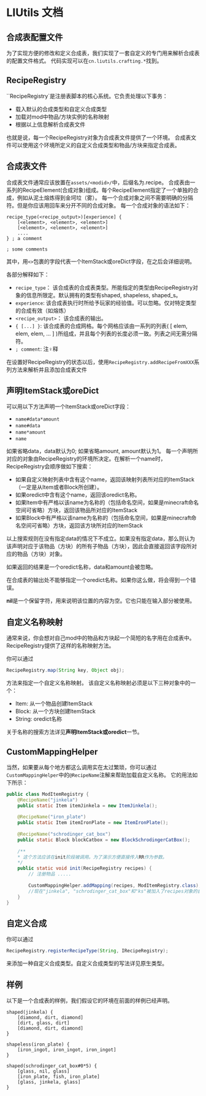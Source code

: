 ﻿# LIUtils 文档
## 合成表配置文件

为了实现方便的修改和定义合成表，我们实现了一套自定义的专门用来解析合成表的配置文件格式。
代码实现可以在`cn.liutils.crafting.*`找到。

RecipeRegistry
---
``RecipeRegistry`是注册表脚本的核心系统。它负责处理以下事务：

* 载入默认的合成类型和自定义合成类型
* 加载对mod中物品/方块实例的名称映射
* 根据以上信息解析合成表文件

也就是说，每一个RecipeRegistry对象为合成表文件提供了一个环境。
合成表文件可以使用这个环境所定义的自定义合成类型和物品/方块来指定合成表。



合成表文件
---
合成表文件通常应该放置在``assets/<modid>/``中，后缀名为.recipe。
合成表由一系列的RecipeElement(合成对象)组成。每个RecipeElement指定了一个单独的合成，例如从泥土熔炼得到金坷垃（雾）。
每一个合成对象之间不需要明确的分隔符。但是你应该用回车来分开不同的合成对象。
每一个合成对象的语法如下：
```
recipe_type(<recipe_output>)[experience] {
	[<element>, <element>, <element>]
	[<element>, <element>, <element>]
	....
} ; a comment

; some comments
```

其中，用`<>`包裹的字段代表一个ItemStack或oreDict字段，在之后会详细说明。

各部分解释如下：

* `recipe_type`： 该合成表的合成表类型。所能指定的类型由RecipeRegistry对象的信息所限定。默认拥有的类型有shaped, shapeless, shaped_s。
* `experience`: 该合成表执行时所给予玩家的经验值。可以忽略。仅对特定类型的合成有效（如熔炼）
* `<recipe_output>`： 该合成表的输出。
* `{ [...] }`: 该合成表的合成网格。每个网格应该由一系列的列表( [ elem, elem, elem, ... ] )所组成，并且每个列表的长度必须一致。列表之间无需分隔符。
* `; comment`: 注♀释

在设置好RecipeRegistry的状态以后，使用```RecipeRegistry.addRecipeFromXXX```系列方法来解析并且添加合成表文件



声明ItemStack或oreDict
---
可以用以下方法声明一个ItemStack或oreDict字段：

* `name#data*amount`
* `name#data`
* `name*amount`
* `name`

如果省略data，data默认为0; 如果省略amount, amount默认为1。
每一个声明所对应的对象由RecipeRegistry的环境所决定。在解析一个name时，RecipeRegistry会顺序做如下搜索：

* 如果自定义映射列表中含有这个name，返回该映射列表所对应的ItemStack（一定是从Item或者Block所创建）。
* 如果oredict中含有这个name，返回该oredict名称。
* 如果Item中有严格以该name为名称的（包括命名空间，如果是minecraft命名空间可省略）方块，返回该物品所对应的ItemStack
* 如果Block中有严格以该name为名称的（包括命名空间，如果是minecraft命名空间可省略）方块，返回该方块所对应的ItemStack

以上搜索规则在没有指定data的情况下不成立。如果没有指定data，那么则认为该声明对应于该物品（方块）的所有子物品（方块），因此会直接返回该字段所对应的物品（方块）对象。

如果返回的结果是一个oredict名称，data和amount会被忽略。

在合成表的输出处不能够指定一个oredict名称。如果你这么做，将会得到一个错误。

**nil**是一个保留字符，用来说明该位置的内容为空。它也只能在输入部分被使用。



自定义名称映射
---
通常来说，你会想对自己mod中的物品和方块起一个简短的名字用在合成表中。RecipeRegistry提供了这样的名称映射方法。

你可以通过
```java
RecipeRegistry.map(String key, Object obj);
```
方法来指定一个自定义名称映射。
该自定义名称映射必须是以下三种对象中的一个：

* Item: 从一个物品创建ItemStack
* Block: 从一个方块创建ItemStack
* String: oredict名称

关于名称的搜索方法详见**声明ItemStack或oredict**一节。



CustomMappingHelper
---
当然，如果要从每个地方都这么调用实在太过繁琐，你可以通过```CustomMappingHelper```中的```@RecipeName```注解来帮助加载自定义名称。
它的用法如下所示：

```java
public class ModItemRegistry {
	@RecipeName("jinkela")
	public static Item itemJinkela = new ItemJinkela();
	
	@RecipeName("iron_plate")
	public static Item itemIronPlate = new ItemIronPlate();
	
	@RecipeName("schrodinger_cat_box")
	public static Block blockCatbox = new BlockSchrodingerCatBox();
	
	/**
	* 这个方法应该在init阶段被调用。为了演示方便直接传入RR作为参数。
	*/
	public static void init(RecipeRegistry recipes) {
		// 注册物品 .....
		
		CustomMappingHelper.addMapping(recipes, ModItemRegistry.class); 
		//现在"jinkela", "schrodinger_cat_box"和"ks"被加入了recipes对象的自定义映射表中。
	}
}
```


自定义合成
---
你可以通过
```java
RecipeRegistry.registerRecipeType(String, IRecipeRegistry);
```
来添加一种自定义合成类型。自定义合成类型的写法详见原生类型。



样例
---
以下是一个合成表的样例，我们假设它的环境在前面的样例已经声明。
```
shaped(jinkela) {
	[diamond, dirt, diamond]
	[dirt, glass, dirt]
	[diamond, dirt, diamond]
}

shapeless(iron_plate) {
	[iron_ingot, iron_ingot, iron_ingot]
}

shaped(schrodinger_cat_box#0*5) {
	[glass, nil, glass]
	[iron_plate, fish, iron_plate]
	[glass, jinkela, glass]
}
```
